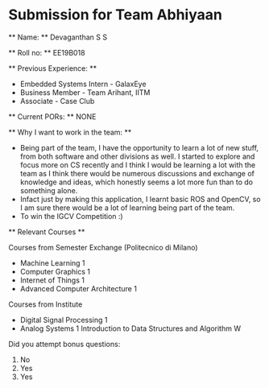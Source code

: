 # Submission for Team Abhiyaan

** Name: **
Devaganthan S S

** Roll no: **
EE19B018

** Previous Experience: **

- Embedded Systems Intern - GalaxEye
- Business Member - Team Arihant, IITM
- Associate - Case Club

** Current PORs: **
NONE

** Why I want to work in the team: **

- Being part of the team, I have the opportunity to learn a lot of new stuff, from both software and other divisions as well. I started to explore and focus more on CS recently and I think I would be learning a lot with the team as I think there would be numerous discussions and exchange of knowledge and ideas, which honestly seems a lot more fun than to do something alone.
- Infact just by making this application, I learnt basic ROS and OpenCV, so I am sure there would be a lot of learning being part of the team.
- To win the IGCV Competition :)

** Relevant Courses **

Courses from Semester Exchange (Politecnico di Milano)

- Machine Learning
  1
- Computer Graphics
  1
- Internet of Things
  1
- Advanced Computer Architecture
  1

Courses from Institute

- Digital Signal Processing
  1
- Analog Systems
  1
  Introduction to Data Structures and Algorithm
  W

Did you attempt bonus questions:

1. No
2. Yes
3. Yes
